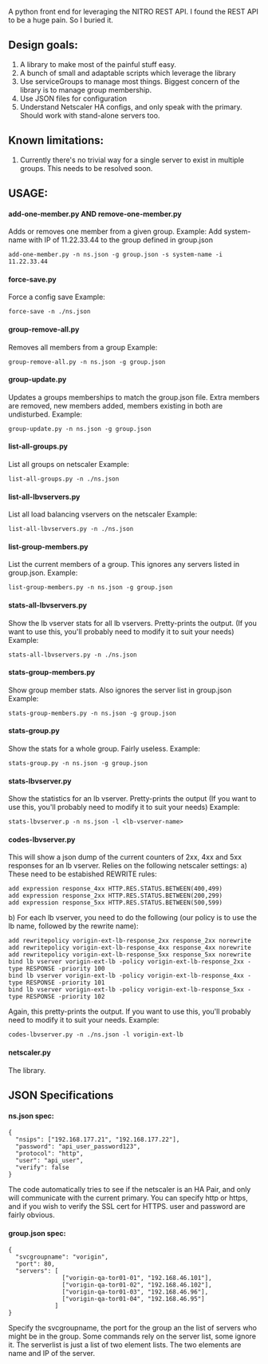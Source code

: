 A python front end for leveraging the NITRO REST API.
I found the REST API to be a huge pain.  So I buried it.

## Design goals:

1. A library to make most of the painful stuff easy.
2. A bunch of small and adaptable scripts which leverage the library
3. Use serviceGroups to manage most things.  Biggest concern of the
   library is to manage group membership.  
4. Use JSON files for configuration
5. Understand Netscaler HA configs, and only speak with the primary.  Should
   work with stand-alone servers too.

## Known limitations:

1. Currently there's no trivial way for a single server to exist in
   multiple groups.  This needs to be resolved soon.

## USAGE:
#### add-one-member.py AND remove-one-member.py
Adds or removes one member from a given group.
Example: Add system-name with IP of 11.22.33.44 to the group defined in group.json

    add-one-member.py -n ns.json -g group.json -s system-name -i 11.22.33.44

#### force-save.py
Force a config save
Example:

    force-save -n ./ns.json

#### group-remove-all.py
Removes all members from a group
Example:

    group-remove-all.py -n ns.json -g group.json

#### group-update.py
Updates a groups memberships to match the group.json file.  Extra
members are removed, new members added, members existing in both
are undisturbed.
Example:

    group-update.py -n ns.json -g group.json

#### list-all-groups.py
List all groups on netscaler
Example:

    list-all-groups.py -n ./ns.json

#### list-all-lbvservers.py
List all load balancing vservers on the netscaler
Example:

    list-all-lbvservers.py -n ./ns.json

#### list-group-members.py
List the current members of a group.  This ignores any servers listed
in group.json.
Example:

    list-group-members.py -n ns.json -g group.json

#### stats-all-lbvservers.py
Show the lb vserver stats for all lb vservers.  Pretty-prints the output.
(If you want to use this, you'll probably need to modify it to suit your
needs)
Example:

    stats-all-lbvservers.py -n ./ns.json

#### stats-group-members.py
Show group member stats.  Also ignores the server list in
group.json
Example:

    stats-group-members.py -n ns.json -g group.json

#### stats-group.py
Show the stats for a whole group.  Fairly useless.
Example:

    stats-group.py -n ns.json -g group.json

#### stats-lbvserver.py
Show the statistics for an lb vserver.  Pretty-prints the output
(If you want to use this, you'll probably need to modify it to suit your
needs)
Example:

    stats-lbvserver.p -n ns.json -l <lb-vserver-name>

#### codes-lbvserver.py
This will show a json dump of the current counters of 2xx, 4xx and 5xx
responses for an lb vserver.  Relies on the following netscaler settings:
a) These need to be estabished REWRITE rules:

    add expression response_4xx HTTP.RES.STATUS.BETWEEN(400,499)
    add expression response_2xx HTTP.RES.STATUS.BETWEEN(200,299)
    add expression response_5xx HTTP.RES.STATUS.BETWEEN(500,599)

b) For each lb vserver, you need to do the following (our policy is
to use the lb name, followed by the rewrite name):

    add rewritepolicy vorigin-ext-lb-response_2xx response_2xx norewrite
    add rewritepolicy vorigin-ext-lb-response_4xx response_4xx norewrite
    add rewritepolicy vorigin-ext-lb-response_5xx response_5xx norewrite
    bind lb vserver vorigin-ext-lb -policy vorigin-ext-lb-response_2xx -type RESPONSE -priority 100
    bind lb vserver vorigin-ext-lb -policy vorigin-ext-lb-response_4xx -type RESPONSE -priority 101
    bind lb vserver vorigin-ext-lb -policy vorigin-ext-lb-response_5xx -type RESPONSE -priority 102

Again, this pretty-prints the output. If you want to use this, you'll
probably need to modify it to suit your needs.
Example:

    codes-lbvserver.py -n ./ns.json -l vorigin-ext-lb

#### netscaler.py
The library.

## JSON Specifications

#### ns.json spec:
    {
      "nsips": ["192.168.177.21", "192.168.177.22"],
      "password": "api_user_password123",
      "protocol": "http",
      "user": "api_user",
      "verify": false
    }

The code automatically tries to see if the netscaler is an HA Pair,
and only will communicate with the current primary.  You can specify
http or https, and if you wish to verify the SSL cert for HTTPS.
user and password are fairly obvious.

#### group.json spec:
    {
      "svcgroupname": "vorigin",
      "port": 80,
      "servers": [
                   ["vorigin-qa-tor01-01", "192.168.46.101"],
                   ["vorigin-qa-tor01-02", "192.168.46.102"],
                   ["vorigin-qa-tor01-03", "192.168.46.96"],
                   ["vorigin-qa-tor01-04", "192.168.46.95"]
                 ]
    }

Specify the svcgroupname, the port for the group an the list of
servers who might be in the group.  Some commands rely on the
server list, some ignore it.  The serverlist is just a list of
two element lists.  The two elements are name and IP of the server.
